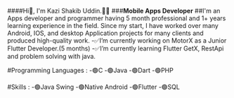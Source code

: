 ####Hi👋, I'm Kazi Shakib Uddin.👨‍💻
###**Mobile Apps Developer**
##I'm an Apps developer and programmer having 5 month professional and 1+ years learning experience in the field. 
Since my start, I have worked over many Android, IOS, and desktop Application projects for many clients and produced high-quality work.
-✅I’m currently working on MotorX as a Junior Flutter Developer.(5 months)
-✅I’m currently learning Flutter GetX, RestApi and problem solving with java.

#Programming Languages :
-🟢C
-🟢Java
-🟢Dart
-🟢PHP

#Skills :
-🟢Java Swing
-🟢Native Android
-🟢Flutter
-🟢SQL

